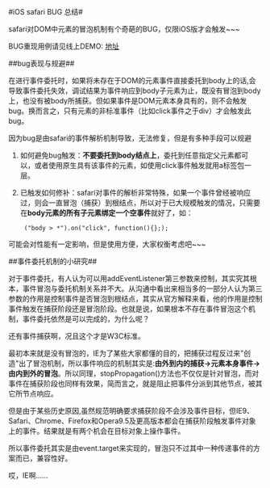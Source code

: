 #iOS safari BUG 总结#

safari对DOM中元素的冒泡机制有个奇葩的BUG，仅限iOS版才会触发~~~

BUG重现用例请见线上DEMO: [地址](http://jsfiddle.net/e75od2bb/34/)

##bug表现与规避##

在进行事件委托时，如果将未存在于DOM的元素事件直接委托到body上的话,会导致事件委托失效，调试结果为事件响应到body子元素为止，既没有冒泡到body上，也没有被body所捕获。但如果事件是DOM元素本身具有的，则不会触发bug。换而言之，只有元素的非标准事件（比如click事件之于div）才会触发此bug。

因为bug是由safari的事件解析机制导致，无法修复，但是有多种手段可以规避

1. 如何避免bug触发：**不要委托到body结点上**，委托到任意指定父元素都可以，或者使用原生具有该事件的元素，如使用click事件触发就用a标签包一层。

2. 已触发如何修补：safari对事件的解析非常特殊，如果一个事件曾经被响应过，则会一直冒泡（捕获）到根结点，所以对于已大规模触发的情况，只需要在**body元素的所有子元素绑定一个空事件**就好了，如：

		("body > *").on("click", function(){};);
可能会对性能有一定影响，但是使用方便，大家权衡考虑吧~~~

##事件委托机制的小研究##

对于事件委托，有人认为可以用addEventListener第三参数来控制，其实究其根本，事件冒泡与委托机制关系并不大。从沟通中看出来相当多的一部分人认为第三参数的作用是控制事件是否冒泡到根结点，其实从官方解释来看，他的作用是控制事件触发在捕获阶段还是冒泡阶段。也就是说，如果根本不存在事件冒泡这个机制，事件委托依然是可以完成的，为什么呢？

还有事件捕获啊，况且这个才是W3C标准。

最初本来就是没有冒泡的，IE为了某些大家都懂的目的，把捕获过程反过来"创造"出了冒泡机制，所以事件响应的机制其实是:**由外到内的捕获->元素本身事件->由内到外的冒泡**。所以同理，stopPropagation()方法也不仅仅是针对冒泡，而对事件在捕获阶段也同样有效果，简而言之，就是阻止把事件分派到其他节点，被其它所节点响应。

但是由于某些历史原因,虽然规范明确要求捕获阶段不会涉及事件目标，但IE9、Safari、Chrome、Firefox和Opera9.5及更高版本都会在捕获阶段触发事件对象上的事件。结果就是有两个机会在目标对象上操作事件。

所以事件委托其实是由event.target来实现的，冒泡只不过其中一种传递事件的方案而已，兼容性好。

哎，IE啊……
